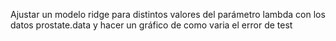 Ajustar un modelo ridge para distintos valores del parámetro lambda con los datos
prostate.data y hacer un gráfico de como varia el error de test
